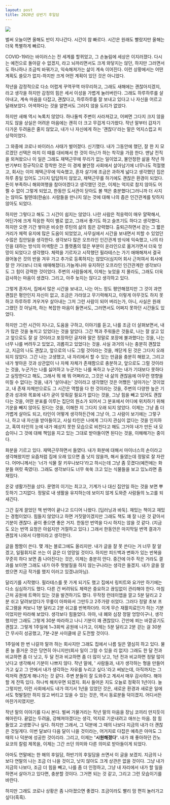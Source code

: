 ```yaml
---
layout: post
title: 2020년 상반기 후일담
---
```

![](https://cojette.files.wordpress.com/2020/06/106255571_10157712041132449_1406247625691804353_o.jpg?w=600)

벌써 오늘이면 올해도 반이 지나간다. 시간이 참 빠르다. 시간은 원래도 빨랐지만 올해는 더욱 특별하게 빠르다.

COVID-19라는 바이러스는 전 세계를 할퀴었고, 그 손놀림에 세상은 이지러졌다. 다시는 예전으로 돌아갈 수 없겠지, 라고 뇌까리면서도 크게 와닿지는 않던, 하지만 그러면서도 하나하나 조금씩 바꿔가고, 익숙해져가는 삶이 계속 이어진다. 이런 상황에서는 어떤 계획도 쓸모가 없지-하지만 크게 어떤 계획이 있던 것은 아니었다.

작년을 감정적으로 다소 어렵게 꾸역꾸역 마무리하고, 그래도 새해에는 괜찮아지겠지, 라고 생각을 하지만 감정의 힘은 세서 이성을 가볍게 눌러버린다. 그래도 하루하루를 살아내고, 계속 마음을 다잡고, 괜찮다고, 하루하루를 잘 보내고 있다고 나 자신을 어르고 달래보았다. 어색하다는 것을 알면서도 그러지 않을 도리가 없었다. 

하지만 새해 역시 녹록치 않았다. 하나둘씩 주변이 사라져갔고, 어쩌면 그다지 크지 않을 지도 않을 상실은 어려운 마음에는 괜히 더 크고 무겁게 다가왔다. 작년 말부터 갑자기 다가온 두려움은 줄지 않았고, 내가 나 자신에게 하는 '괜찮다'라는 말은 억지스럽고 피상적이었다.

그 와중에 코로나 바이러스 사태가 벌어졌다. 신기했다. 내가 그동안에 했던, 잘 한 지 모르겠던 선택은 마치 이 때를 대비해서 한 것이 아닌가 하는 착각을 가끔 한다. 맨날 전직을 외쳐왔으나 이 일은 그래도 재택근무에 무리가 없는 일이었고, 불안정한 삶을 작년 하반기부터 정규직으로 정착한 것은 이 경제 불안정 사회에서 살아남기에 너무나도 적절했고, 회사는 이미 재택근무에 익숙했고, 혼자 살기에 조금은 과하게 넓다고 생각했던 집은 하루 종일 있어도 그다지 답답하지 않았고, 재택근무를 하기에도 괜찮은 환경이 되었다. 돈이 부족하니 해외여행을 참아야겠다고 생각했던 것은, 이제는 억지로 참지 않아도 어쩔 수 없이 그렇게 되었고, 한동안 도서관이 닫아도 볼 책은 충분했다(그러니까 더 사지는 않아도 될텐데(한숨)). 사람들을 만나지 않는 것에 대해 나의 좁은 인간관계를 탓하지 않아도 되었다.

하지만 그렇다고 해도 그 시간이 쉽지는 않았다. 나란 사람은 적응력이 매우 얄팍해서, 어딘가에 크게 적응한 적이 별로 없고, 그래서 좋기도 하고 슬프기도 하다고 생각했다. 하지만 오랜 기간 쌓아온 비슷한 루틴의 삶의 힘은 강력했다. 출퇴근하면서 걷는 그 짧은 거리가 체력 유지에 많은 도움이 되었었고, 사무실에서 시간을 보내면서 피할 수 있었던 수많은 집안일을 생각한다. 생각보다 많은 오프라인 인간관계 방식에 익숙했고, 나의 타인을 대하는 방식의 어색함은 그 플랫폼의 많은 부분이 온라인으로 옮겨가면서 더욱 엉망이 되었다고 생각했다. 체력을 기르자고 시작했던 필라테스는 가기 애매해져서 결국 끊어놓은 것의 반을 겨우 가고 추가로 등록하지는 않았다(심지어 회사 근처여서 회사에 잘 안 가다보니 더욱 애매해졌다).가늘게나마 유지하던 오프라인 인간관계란 생각보다도 그 힘이 강력한 것이었다. 주변의 사람들에게, 이제는 늦었을 지 몰라도, 그래도 더욱 감사하는 마음이 생겼다. 그리고, 아주 늦지는 않다고 생각하고 있다. 

그렇게 혼자서, 집에서 많은 시간을 보내고, 나는 어느 정도 평안해졌지만 그 것이 과연 괜찮은 평안인지 자신이 없고, 조금은 가라앉고 무기력해지고, 이렇게 아무것도 하지 못하고 하루하루 겨우겨우 살아내는 그저 그런 사람이 되어 버리는가, 아니, 사실은 원래 그랬던 것 아닐까, 하는 복잡한 마음이 들면서도, 그러면서도 어쩌지 못하던 시간들도 있었다.

하지만 그런 시간이 지나고, 도움을 구하고, 이야기를 듣고, 나를 조금 더 살펴보면서, 내가 많은 것을 놓치고 있었다는 것을 알았다. 그간 책과 주워들은 것들로, 나는 잘 살고 있고 앞으로도 잘 살 것이라고 포장하던 글자와 말은 정말로 포장에 불과했다는 것을, 나는 너무 나를 버려두고 있었고, 괴롭히고 있었다는 것을. 사실 과거의 나는 충분히 괜찮았고, 지금의 나도 괜찮고, 앞으로의 나도 그럴 것이라는 것을, 깨닫게 된 것은 그다지 오래 되지 않았다. 그간 나는 고생했고, 내 자리에서 할 수 있는 만큼을 충분히 해왔고, 그리고 내가 쌓아온 것과 상관없이 나 자체 자체가 존재함으로 충분하고, 앞으로도 그럴 것이라는 것을, 누군가는 나를 싫어하고 누군가는 나를 욕하고 누군가는 내가 기대보다 못하다고 실망한다고 해도, 그래서 뭐 왜 뭐 어쩌라고, 그것은 내 삶의 괜찮음에 아무런 영향을 미칠 수 없다는 것을, 내가 '살아내는' 것이라고 생각했던 것은 어쨌든 '살아가는' 것이었고, 내 존재 자체만으로도 그 시간은 역할을 다 한 것이라는 것을, 주변의 다양한 높은 기준과 성과와 목표에 내가 굳이 맞춰갈 필요가 없다는 것을, 그냥 힘을 빼고 있어도 괜찮다는 것을, 어떤 분포를 이루는 집단의 원소가 되어서 그 분포에서 어디에 위치하기 위해 기운을 빼지 않아도 된다는 것을, 이해한 지 그다지 오래 되지 않았다. 이제는 그냥 좀 더 가볍게 살아도 되고, 타인이 어떻게 생각하든간에 그냥 아, 그 사람이 보기에는 그렇구나, 하고 내 자신을 받아들이고, 사실 타인은 나에게 그다지 관심이 없다는 것을 인지하고, 혹여 타인의 눈에 내가 예상치 못한 모습으로 비친다고 해도 그거야 내가 만든 내 모습이니 그 것에 대해 책임을 지고 있는 그대로 받아들이면 된다는 것을, 이해해가는 중이다.

화분을 기르고 있다. 재택근무하면서 들였다. 내가 화분에 대해서 마이너스의 손이라고 생각해왔지만 요즘처럼 집에 오래 있으면 좀 낫지 않을까, 해서 들였는데 정말로 잘 자란다. 어머니께서는 '너가 식물 잘 키우나보다'라고 하시는데 그냥 좀 웃겼다(예전에는 화분들 여럿 죽였다). 그래도 생각보다도 너무 쑥쑥 크고 있는 식물들을 보고 있노라면 좀 재밌다.

온갖 생활가전을 샀다. 문명의 이기는 최고고, 기계가 나 대신 집안일 하는 것을 보면 뿌듯하기 그지없다. 정말로 내 생활을 유지하는데 보이지 않게 도와준 사람들의 노고를 되새긴다.

그간 길게 끌었던 책 번역이 끝나고 드디어 나왔다. [딥러닝과 바둑]. 재밌는 책이고 재밌는 경험이었다. 힘들지 않았다고 하면 거짓말이겠지만 그래도 책도 꽤 잘 나온 것 같아서 기분이 괜찮다. 끝이 좋으면 좋은 거지. 한동안 번역을 다시 하지는 않을 것 같다. (지금도 오는 번역 요청은 아쉽지만 거절하고 있다.) 그래서 한동안은 마지막일 번역 결과가 괜찮게 나와서 다행이라고 생각한다.

글을 짬짬이 쓴다. 몇 개는 블로그에도 올리지만. 내가 글을 잘 못 쓴다는 거 너무 잘 알겠고, 일필휘지로 쓰는 이 글은 더 엉망일 것이다. 하지만 피드백과 변화가 있는 반복을 꾸준히 하다 보면 좀 나아진다는 것은, 이제는 충분히 안다. 중간에 아주 작은 거라도 결과를 보이면 그래도 내가 아주 헛발질을 하지 않는구나라는 생각은 들겠지. 내가 글을 잘 썼으면 지금 작가를 했지 이러고 있겠냐(아님).

달리기를 시작했다. 필라테스를 못 가게 되기도 했고 집에서 링피트와 요가만 하기에는 다소 심심하기도 했다. 다른 건 버려둬도 체력은 중요하고 끊임없이 관리해야 한다. 마침 근처 공원에 트랙이 있는 것을 발견하기도 했다. 무작정 런데이앱을 깔고 5분 달리고 2분 쉬고 달려보았다가 무릎이 아파와서 그만두고 2주가량 쉬었다. 그러다 정말 초보 프로그램을 켜보니 1분 달리고 2분 쉬고를 반복하더라. 이게 무슨 재활치료인가 하는 기분이었지만 따라해 보았다. 생각보다 힘들었다. 아아, 내 폐와 심장 정말 엉망이구나, 생각했지만 그래도 그렇게 30분 따라하고 나니 기분이 꽤 괜찮았다. 간만에 쐬는 바깥공기도 괜찮고. 그렇게 1주일에 1~3회씩 공원에 나가고, 이제는 5분 달리고 2분 걷는 걸 30분간 무사히 성공했고, 7분-2분 사이클에 곧 도전할 것이다.

1주일에 한 번 나갈까 말까 하는 회사지만 그래도 집에서 나름 일은 열심히 하고 있다. 물론 늘 즐거운 것은 당연히 아니지만(회사 일이 그럴 수 있을 리 없지) 그래도 한 달 전과 비교하면 좀 더 낫고, 두 달 전과 비교하면 좀 더 많이 낫고, 1년 전과 비교하면 정말 많이 낫다고 생각해서 기분이 나쁘지 않다. 작년 말에, ' 사람들과, 내가 생각하는 형을 만들어가고 싶고 그 안에서 내가 생각하는 자유를 누리고 싶다.'라고 써놨는데, 아직까지는 그럭저럭 괜찮게 해나가는 것 같다. 주변 분들이 잘 도와주고 계셔서 매우 감사하다. 해야 할 게 잔뜩 있다. 하나씩 해치우면 되겠지. 회사 들어온 지도 오늘로 정확히 1년이다. 늘 그렇지만, 이런 사회에서도 내가 여기서 1년을 있었던 것은, 새로운 환경과 새로운 일에서도 헛발질만 하지 않고 버티고 있을 수 있는 것은, 역시 동료분들 덕이겠지. 어디서든 마찬가지였지만.

작년 말의 이야기를 다시 본다. 벌써 가물거리는 작년 말의 마음을 장님 코끼리 만지듯이 헤아린다. 끝없는 두려움, 강해져야겠다는 생각, 억지로 기운내려고 애쓰는 마음. 참 힘들었고 고생했구나 싶다. 하지만 그래서, 그 덕분에 그 때의 나보다 지금의 내가 더 괜찮은 것일게다. 이번 달보다 다음 달이 나을 것이라는, 어거지로 다잡은 예측은 아마도 그 때의 나 덕분에 성공한 것이리라. 
그리고, 이제는 **'시원해졌다'**. 내가 꽤 좋아하던 칸노 요코의 칼럼 제목을, 이제는 그간 쓰던 의미와 다른 의미로 받아들이게 되었다.

아마도 연말에는 한 해의 후일담, 하반기의 후일담을 쓰면서 이 글을 보겠지. 지금의 나보다 연말의 나는 조금 더 나을 것이고, 낫지 않아도 크게 상관은 없을 것이다. 그냥 내가 지금의 나보다, 조금 더 힘을 빼고, 나를 좀 더 인정하고, 그냥 내 자리에서 내가 할 일을 하면서 살아가고 있다면, 충분할 것이다. 그거면 되는 것 같고, 그리고 그런 모습이기를 바란다. 

하지만 그래도 코로나 상황은 좀 나아졌으면 좋겠다. 조금이라도 빨리 맘 편히 놀러가고 싶다(흑흑).
